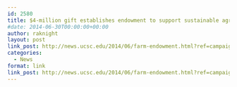 ```yaml
---
id: 2580
title: $4-million gift establishes endowment to support sustainable agriculture
#date: 2014-06-30T00:00:00+00:00
author: raknight
layout: post
link_post: http://news.ucsc.edu/2014/06/farm-endowment.html?ref=campaign
categories:
  - News
format: link
link_post: http://news.ucsc.edu/2014/06/farm-endowment.html?ref=campaign
---
```

